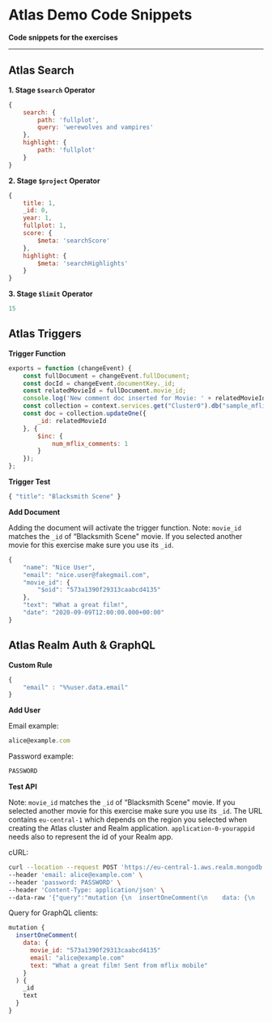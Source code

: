 # Atlas Demo Code Snippets

__Code snippets for the exercises__

---

## Atlas Search

__1. Stage `$search` Operator__

```javascript
{
    search: {
        path: 'fullplot',
        query: 'werewolves and vampires'
    },
    highlight: {
        path: 'fullplot'
    }
}
```

__2. Stage `$project` Operator__

```javascript
{
    title: 1,
    _id: 0,
    year: 1,
    fullplot: 1,
    score: {
        $meta: 'searchScore'
    },
    highlight: {
        $meta: 'searchHighlights'
    }
}
```
__3. Stage `$limit` Operator__

```javascript
15
```

## Atlas Triggers

__Trigger Function__

```javascript
exports = function (changeEvent) {
    const fullDocument = changeEvent.fullDocument;
    const docId = changeEvent.documentKey._id;
    const relatedMovieId = fullDocument.movie_id;
    console.log('New comment doc inserted for Movie: ' + relatedMovieId);
    const collection = context.services.get("Cluster0").db("sample_mflix").collection("movies");
    const doc = collection.updateOne({
        _id: relatedMovieId
    }, {
        $inc: {
            num_mflix_comments: 1
        }
    });
};
```

__Trigger Test__

```javascript
{ "title": "Blacksmith Scene" }
```

__Add Document__

Adding the document will activate the trigger function.
Note: `movie_id` matches the `_id` of “Blacksmith Scene" movie. If you selected another movie for this exercise make sure you use its `_id`.

```javascript
{
    "name": "Nice User",
    "email": "nice.user@fakegmail.com",
    "movie_id": {
        "$oid": "573a1390f29313caabcd4135"
    },
    "text": "What a great film!",
    "date": "2020-09-09T12:00:00.000+00:00"
}
```

## Atlas Realm Auth & GraphQL

__Custom Rule__

```javascript
{
    "email" : "%%user.data.email"
}
```

__Add User__

Email example:
```javascript
alice@example.com
```
Password example:
```javascript
PASSWORD
```

__Test API__

Note: `movie_id` matches the `_id` of “Blacksmith Scene" movie. If you selected another movie for this exercise make sure you use its `_id`.
The URL contains `eu-central-1` which depends on the region you selected when creating the Atlas cluster and Realm application. `application-0-yourappid` needs also to represent the id of your Realm app.

cURL:
```bash
curl --location --request POST 'https://eu-central-1.aws.realm.mongodb.com/api/client/v2.0/app/application-0-yourappid/graphql' \
--header 'email: alice@example.com' \
--header 'password: PASSWORD' \
--header 'Content-Type: application/json' \
--data-raw '{"query":"mutation {\n  insertOneComment(\n    data: {\n      movie_id: \"573a1390f29313caabcd4135\"\n      email: \"alice@example.com\"\n      text: \"What a great film!\"\n    }\n  ) {\n    _id\n    text\n  }\n}","variables":{}}'

```

Query for GraphQL clients:
```javascript
mutation {
  insertOneComment(
    data: {
      movie_id: "573a1390f29313caabcd4135"
      email: "alice@example.com"
      text: "What a great film! Sent from mflix mobile"
    }
  ) {
    _id
    text
  }
}
```
